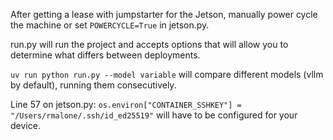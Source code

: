 After getting a lease with jumpstarter for the Jetson, manually power cycle the machine or set `POWERCYCLE=True` in jetson.py.

run.py will run the project and accepts options that will allow you to determine what differs between deployments.

`uv run python run.py --model variable` will compare different models (vllm by default), running them consecutively.

Line 57 on jetson.py: `os.environ["CONTAINER_SSHKEY"] = "/Users/rmalone/.ssh/id_ed25519"` will have to be configured for your device.